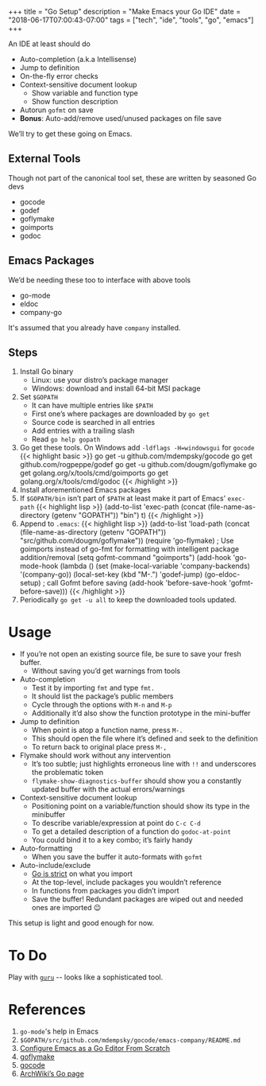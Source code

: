 +++
title = "Go Setup"
description = "Make Emacs your Go IDE"
date = "2018-06-17T07:00:43-07:00"
tags = ["tech", "ide", "tools", "go", "emacs"]
+++

An IDE at least should do

- Auto-completion (a.k.a Intellisense)
- Jump to definition
- On-the-fly error checks
- Context-sensitive document lookup
    + Show variable and function type
    + Show function description 
- Autorun `gofmt` on save
- **Bonus**: Auto-add/remove used/unused packages on file save

We’ll try to get these going on Emacs.

## External Tools

Though not part of the canonical tool set, these are written by seasoned Go devs

* gocode
* godef
* goflymake
* goimports
* godoc

## Emacs Packages

We’d be needing these too to interface with above tools

* go-mode
* eldoc
* company-go

It's assumed that you already have `company` installed.

## Steps

1. Install Go binary
    + Linux: use your distro’s package manager
    + Windows: download and install 64-bit MSI package
2. Set `$GOPATH`
    + It can have multiple entries like `$PATH`
    + First one’s where packages are downloaded by `go get`
    + Source code is searched in all entries
    + Add entries with a trailing slash
    + Read `go help gopath`
3. Go get these tools.  On Windows add `-ldflags -H=windowsgui` for `gocode`
{{< highlight basic >}}
go get -u github.com/mdempsky/gocode
go get github.com/rogpeppe/godef
go get -u github.com/dougm/goflymake
go get golang.org/x/tools/cmd/goimports
go get golang.org/x/tools/cmd/godoc
{{< /highlight >}}
4. Install aforementioned Emacs packages
5. If `$GOPATH/bin` isn’t part of `$PATH` at least make it part of Emacs' `exec-path`
{{< highlight lisp >}}
(add-to-list 'exec-path (concat (file-name-as-directory (getenv "GOPATH")) "bin") t)
{{< /highlight >}}
6. Append to `.emacs`:
{{< highlight lisp >}}
(add-to-list 'load-path (concat (file-name-as-directory (getenv "GOPATH")) "src/github.com/dougm/goflymake"))
(require 'go-flymake)
; Use goimports instead of go-fmt for formatting with intelligent package addition/removal
(setq gofmt-command "goimports")
(add-hook 'go-mode-hook (lambda ()
                          (set (make-local-variable 'company-backends) '(company-go))
                          (local-set-key (kbd "M-.") 'godef-jump)
                          (go-eldoc-setup)
                          ; call Gofmt before saving
                          (add-hook 'before-save-hook 'gofmt-before-save)))
{{< /highlight >}}
7. Periodically `go get -u all` to keep the downloaded tools updated.

# Usage

* If you’re not open an existing source file, be sure to save your fresh buffer.
    - Without saving you’d get warnings from tools
* Auto-completion
    - Test it by importing `fmt` and type `fmt.`
    - It should list the package’s public members
    - Cycle through the options with `M-n` and `M-p`
    - Additionally it’d also show the function prototype in the mini-buffer
* Jump to definition
    - When point is atop a function name, press `M-.`
    - This should open the file where it’s defined and seek to the definition
    - To return back to original place press `M-,`
* Flymake should work without any intervention
    - It’s too subtle; just highlights erroneous line with `!!` and underscores the problematic token
    - `flymake-show-diagnostics-buffer` should show you a constantly updated buffer with the actual errors/warnings
* Context-sensitive document lookup
    - Positioning point on a variable/function should show its type in the minibuffer
    - To describe variable/expression at point do `C-c C-d`
    - To get a detailed description of a function do `godoc-at-point`
    - You could bind it to a key combo; it’s fairly handy
* Auto-formatting
    - When you save the buffer it auto-formats with `gofmt`
* Auto-include/exclude
    - [Go is strict](https://golang.org/doc/effective_go.html?#blank_unused) on what you import
    - At the top-level, include packages you wouldn’t reference
    - In functions from packages you didn’t import
    - Save the buffer!  Redundant packages are wiped out and needed ones are imported 😉

This setup is light and good enough for now.

# To Do

Play with [`guru`](https://godoc.org/golang.org/x/tools/cmd/guru) -- looks like a sophisticated tool.

# References

1. `go-mode`'s help in Emacs
2. `$GOPATH/src/github.com/mdempsky/gocode/emacs-company/README.md`
3. [Configure Emacs as a Go Editor From Scratch](https://tleyden.github.io/blog/2014/05/27/configure-emacs-as-a-go-editor-from-scratch-part-2/)
4. [goflymake](https://github.com/dougm/goflymake)
5. [gocode](https://github.com/mdempsky/gocode)
6. [ArchWiki’s Go page](https://wiki.archlinux.org/index.php/Go)
